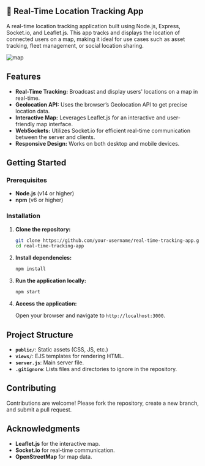 ## 📍 Real-Time Location Tracking App

A real-time location tracking application built using Node.js, Express, Socket.io, and Leaflet.js. 
This app tracks and displays the location of connected users on a map, making it ideal for use cases such as asset tracking, fleet management, or social location sharing.

![map](https://github.com/ayushmitra06/tracking-app/assets/89930295/9f15ba5a-a55d-4eb5-b3f5-776b5524610a)

## Features

- **Real-Time Tracking:** Broadcast and display users' locations on a map in real-time.
- **Geolocation API:** Uses the browser’s Geolocation API to get precise location data.
- **Interactive Map:** Leverages Leaflet.js for an interactive and user-friendly map interface.
- **WebSockets:** Utilizes Socket.io for efficient real-time communication between the server and clients.
- **Responsive Design:** Works on both desktop and mobile devices.


## Getting Started

### Prerequisites

- **Node.js** (v14 or higher)
- **npm** (v6 or higher)

### Installation

1. **Clone the repository:**

    ```bash
    git clone https://github.com/your-username/real-time-tracking-app.git
    cd real-time-tracking-app
    ```

2. **Install dependencies:**

    ```bash
    npm install
    ```

3. **Run the application locally:**

    ```bash
    npm start
    ```

4. **Access the application:**

    Open your browser and navigate to `http://localhost:3000`.

## Project Structure

- **`public/`**: Static assets (CSS, JS, etc.)
- **`views/`**: EJS templates for rendering HTML.
- **`server.js`**: Main server file.
- **`.gitignore`**: Lists files and directories to ignore in the repository.

## Contributing

Contributions are welcome! Please fork the repository, create a new branch, and submit a pull request.


## Acknowledgments

- **Leaflet.js** for the interactive map.
- **Socket.io** for real-time communication.
- **OpenStreetMap** for map data.
